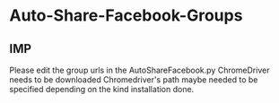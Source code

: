 # Auto-Share-Facebook-Groups

## IMP 
Please edit the group urls in the AutoShareFacebook.py
ChromeDriver needs to be downloaded
Chromedriver's path maybe needed to be specified depending on the kind installation done.
